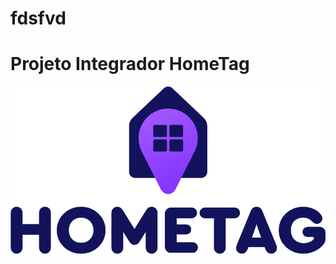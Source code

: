 # fdsfvd

<h1/>
Projeto Integrador HomeTag
</h1>


![video hometag](img/hometag-azul-escuro-ss.png)


